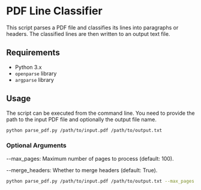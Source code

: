 # PDF Line Classifier

This script parses a PDF file and classifies its lines into paragraphs or headers. The classified lines are then written to an output text file.

## Requirements

- Python 3.x
- `openparse` library
- `argparse` library


## Usage
The script can be executed from the command line. You need to provide the path to the input PDF file and optionally the output file name.

```sh
python parse_pdf.py /path/to/input.pdf /path/to/output.txt
```

### Optional Arguments
--max_pages: Maximum number of pages to process (default: 100).

--merge_headers: Whether to merge headers (default: True).

```sh
python parse_pdf.py /path/to/input.pdf /path/to/output.txt --max_pages 50 --merge_headers False
```
